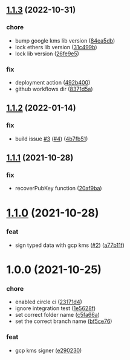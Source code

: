 ## [1.1.3](https://github.com/openlawteam/ethers-gcp-kms-signer/compare/v1.1.2...v1.1.3) (2022-10-31)


### chore

* bump google kms lib version ([84ea5db](https://github.com/openlawteam/ethers-gcp-kms-signer/commit/84ea5dbcf1751cd59d4095ae836257379dd52352))
* lock ethers lib version ([31c499b](https://github.com/openlawteam/ethers-gcp-kms-signer/commit/31c499b9f317fbd6be055f540a08e2d25cb50abe))
* lock lib version ([26fe9e5](https://github.com/openlawteam/ethers-gcp-kms-signer/commit/26fe9e5b61a516a389b7e72639b7e34524561755))


### fix

* deployment action ([492b400](https://github.com/openlawteam/ethers-gcp-kms-signer/commit/492b40084844ab82aadde3784a96ee29af8ad995))
* github workflows dir ([8371d5a](https://github.com/openlawteam/ethers-gcp-kms-signer/commit/8371d5a1eb8cc1ee0927f7fab2bf6bf79bed7820))

## [1.1.2](https://github.com/openlawteam/ethers-gcp-kms-signer/compare/v1.1.1...v1.1.2) (2022-01-14)


### fix

* build issue [#3](https://github.com/openlawteam/ethers-gcp-kms-signer/issues/3) ([#4](https://github.com/openlawteam/ethers-gcp-kms-signer/issues/4)) ([4b7fb51](https://github.com/openlawteam/ethers-gcp-kms-signer/commit/4b7fb51dcf0d68a52cb525bc2b3a96bcab95ca2c))

## [1.1.1](https://github.com/openlawteam/ethers-gcp-kms-signer/compare/v1.1.0...v1.1.1) (2021-10-28)


### fix

* recoverPubKey function ([20af9ba](https://github.com/openlawteam/ethers-gcp-kms-signer/commit/20af9ba81d25c1f61bd902d3e23e5f416ae345e9))

# [1.1.0](https://github.com/openlawteam/ethers-gcp-kms-signer/compare/v1.0.0...v1.1.0) (2021-10-28)


### feat

* sign typed data with gcp kms ([#2](https://github.com/openlawteam/ethers-gcp-kms-signer/issues/2)) ([a77b11f](https://github.com/openlawteam/ethers-gcp-kms-signer/commit/a77b11f85621d12b087977c27302dadf27ed9b39))

# 1.0.0 (2021-10-25)


### chore

* enabled circle ci ([23171d4](https://github.com/openlawteam/ethers-gcp-kms-signer/commit/23171d4b857370933df429c5018d3d8fe5b7b2c2))
* ignore integration test ([1e5628f](https://github.com/openlawteam/ethers-gcp-kms-signer/commit/1e5628f74efb91773fb9eed5f621ee804b72bcc2))
* set correct folder name ([c5fa66a](https://github.com/openlawteam/ethers-gcp-kms-signer/commit/c5fa66ab7716715e76e7a4c7abf683c74f787501))
* set the correct branch name ([bf5ce76](https://github.com/openlawteam/ethers-gcp-kms-signer/commit/bf5ce76c7638aa318ce2c7bf4dc784dc9ace8df3))


### feat

* gcp kms signer ([e290230](https://github.com/openlawteam/ethers-gcp-kms-signer/commit/e290230386a28a4b6b7fa4b4ecb13e365f1b8ed0))
